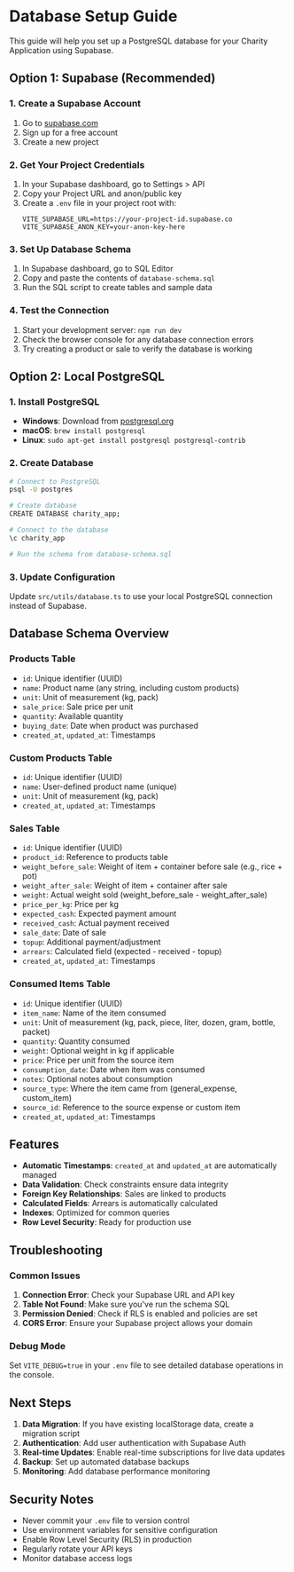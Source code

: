 # Database Setup Guide

This guide will help you set up a PostgreSQL database for your Charity Application using Supabase.

## Option 1: Supabase (Recommended)

### 1. Create a Supabase Account
1. Go to [supabase.com](https://supabase.com)
2. Sign up for a free account
3. Create a new project

### 2. Get Your Project Credentials
1. In your Supabase dashboard, go to Settings > API
2. Copy your Project URL and anon/public key
3. Create a `.env` file in your project root with:
   ```
   VITE_SUPABASE_URL=https://your-project-id.supabase.co
   VITE_SUPABASE_ANON_KEY=your-anon-key-here
   ```

### 3. Set Up Database Schema
1. In Supabase dashboard, go to SQL Editor
2. Copy and paste the contents of `database-schema.sql`
3. Run the SQL script to create tables and sample data

### 4. Test the Connection
1. Start your development server: `npm run dev`
2. Check the browser console for any database connection errors
3. Try creating a product or sale to verify the database is working

## Option 2: Local PostgreSQL

### 1. Install PostgreSQL
- **Windows**: Download from [postgresql.org](https://www.postgresql.org/download/windows/)
- **macOS**: `brew install postgresql`
- **Linux**: `sudo apt-get install postgresql postgresql-contrib`

### 2. Create Database
```bash
# Connect to PostgreSQL
psql -U postgres

# Create database
CREATE DATABASE charity_app;

# Connect to the database
\c charity_app

# Run the schema from database-schema.sql
```

### 3. Update Configuration
Update `src/utils/database.ts` to use your local PostgreSQL connection instead of Supabase.

## Database Schema Overview

### Products Table
- `id`: Unique identifier (UUID)
- `name`: Product name (any string, including custom products)
- `unit`: Unit of measurement (kg, pack)
- `sale_price`: Sale price per unit
- `quantity`: Available quantity
- `buying_date`: Date when product was purchased
- `created_at`, `updated_at`: Timestamps

### Custom Products Table
- `id`: Unique identifier (UUID)
- `name`: User-defined product name (unique)
- `unit`: Unit of measurement (kg, pack)
- `created_at`, `updated_at`: Timestamps

### Sales Table
- `id`: Unique identifier (UUID)
- `product_id`: Reference to products table
- `weight_before_sale`: Weight of item + container before sale (e.g., rice + pot)
- `weight_after_sale`: Weight of item + container after sale
- `weight`: Actual weight sold (weight_before_sale - weight_after_sale)
- `price_per_kg`: Price per kg
- `expected_cash`: Expected payment amount
- `received_cash`: Actual payment received
- `sale_date`: Date of sale
- `topup`: Additional payment/adjustment
- `arrears`: Calculated field (expected - received - topup)
- `created_at`, `updated_at`: Timestamps

### Consumed Items Table
- `id`: Unique identifier (UUID)
- `item_name`: Name of the item consumed
- `unit`: Unit of measurement (kg, pack, piece, liter, dozen, gram, bottle, packet)
- `quantity`: Quantity consumed
- `weight`: Optional weight in kg if applicable
- `price`: Price per unit from the source item
- `consumption_date`: Date when item was consumed
- `notes`: Optional notes about consumption
- `source_type`: Where the item came from (general_expense, custom_item)
- `source_id`: Reference to the source expense or custom item
- `created_at`, `updated_at`: Timestamps

## Features

- **Automatic Timestamps**: `created_at` and `updated_at` are automatically managed
- **Data Validation**: Check constraints ensure data integrity
- **Foreign Key Relationships**: Sales are linked to products
- **Calculated Fields**: Arrears is automatically calculated
- **Indexes**: Optimized for common queries
- **Row Level Security**: Ready for production use

## Troubleshooting

### Common Issues

1. **Connection Error**: Check your Supabase URL and API key
2. **Table Not Found**: Make sure you've run the schema SQL
3. **Permission Denied**: Check if RLS is enabled and policies are set
4. **CORS Error**: Ensure your Supabase project allows your domain

### Debug Mode
Set `VITE_DEBUG=true` in your `.env` file to see detailed database operations in the console.

## Next Steps

1. **Data Migration**: If you have existing localStorage data, create a migration script
2. **Authentication**: Add user authentication with Supabase Auth
3. **Real-time Updates**: Enable real-time subscriptions for live data updates
4. **Backup**: Set up automated database backups
5. **Monitoring**: Add database performance monitoring

## Security Notes

- Never commit your `.env` file to version control
- Use environment variables for sensitive configuration
- Enable Row Level Security (RLS) in production
- Regularly rotate your API keys
- Monitor database access logs
